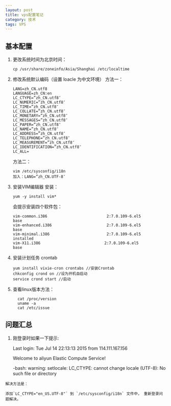 ```yaml
---
layout: post
title: vps配置笔记
category: 技术
tags: VPS
---
```



## 基本配置

 1. 更改系统时间为北京时间：

		cp /usr/share/zoneinfo/Asia/Shanghai /etc/localtime

 2. 修改系统默认编码（设置 loacle 为中文环境）
	方法一：

		LANG=zh_CN.utf8
		LANGUAGE=zh_CN:en
		LC_CTYPE=”zh_CN.utf8″
		LC_NUMERIC=”zh_CN.utf8″
		LC_TIME=”zh_CN.utf8″
		LC_COLLATE=”zh_CN.utf8″
		LC_MONETARY=”zh_CN.utf8″
		LC_MESSAGES=”zh_CN.utf8″
		LC_PAPER=”zh_CN.utf8″
		LC_NAME=”zh_CN.utf8″
		LC_ADDRESS=”zh_CN.utf8″
		LC_TELEPHONE=”zh_CN.utf8″
		LC_MEASUREMENT=”zh_CN.utf8″
		LC_IDENTIFICATION=”zh_CN.utf8″
		LC_ALL=

	方法二：
	
		vim /etc/sysconfig/i18n
		加入：LANG=”zh_CN.UTF-8″

 3. 安装VIM编辑器
	安装：

		yum -y install vim*

	会提示安装四个软件包：

		vim-common.i386                          2:7.0.109-6.el5              base
		vim-enhanced.i386                        2:7.0.109-6.el5               base
		vim-minimal.i386                         2:7.0.109-6.el5               installed
		vim-X11.i386                            2:7.0.109-6.el5               base

 4. 安装计划任务 crontab

		yum install vixie-cron crontabs //安装Crontab
		chkconfig crond on //设为开机自启动
		service crond start //启动

 5. 查看linux版本方法：

		  cat /proc/version
		  uname -a
		  cat /etc/issue
		  
		  
		  
## 问题汇总

  1. 刚登录时如果一下提示:  
  
		Last login: Tue Jul 14 22:13:13 2015 from 114.111.167.156
		
		Welcome to aliyun Elastic Compute Service!
		
		-bash: warning: setlocale: LC_CTYPE: cannot change locale (UTF-8): No such file or directory
		
	解决方法是：
	
	添加`LC_CTYPE="en_US.UTF-8"` 到 `/etc/sysconfig/i18n` 文件中， 重新登录问题解决。			  
		  
 		  

 
